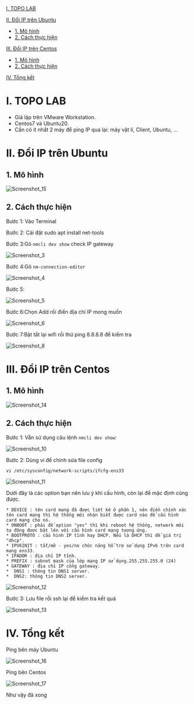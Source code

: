   [I. TOPO LAB](#i-topo-lab)
  
  [II. Đổi IP trên Ubuntu](#ii-đổi-ip-trên-ubuntu)
  - [1. Mô hình](#1-mô-hình)
  - [2. Cách thực hiện](#2-cách-thực-hiện)
  
  [III. Đổi IP trên Centos](#iii-đổi-ip-trên-centos)
  - [1. Mô hình](#1-mô-hình-1)
  - [2. Cách thực hiện](#2-cách-thực-hiện-1)
  
 [IV. Tổng kết](#iv-tổng-kết)

# I. TOPO LAB
- Giả lập trên VMware Workstation.
- Centos7 và Ubuntu20.
- Cần có ít nhất 2 máy để ping IP qua lại: máy vật lí, Client, Ubuntu, ...
# II. Đổi IP trên Ubuntu
## 1. Mô hình
![Screenshot_15](https://i.imgur.com/6oFabo5.png)
## 2. Cách thực hiện


Bước 1: Vào Terminal

Bước 2: Cài đặt sudo apt install net-tools

Bước 3:Gõ `nmcli dev show` check IP gateway

![Screenshot_3](https://i.imgur.com/5xSuQ4z.png)

Bước 4:Gõ `nm-connection-editor` 

![Screenshot_4](https://i.imgur.com/c6SXjb6.png)

Bước 5:

![Screenshot_5](https://i.imgur.com/72uiHJv.png)

Bước 6:Chọn Add rồi điền địa chỉ IP mong muốn

![Screenshot_6](https://i.imgur.com/06P2Ii8.png)

Bước 7:Bật tắt lại wifi rồi thử ping 8.8.8.8 để kiểm tra

![Screenshot_8](https://i.imgur.com/rK3ps7a.png)

# III. Đổi IP trên Centos
## 1. Mô hình

![Screenshot_14](https://i.imgur.com/9lO8lnS.png)
## 2. Cách thực hiện

Bước 1: Vẫn sử dụng câu lệnh `nmcli dev show`:

![Screenshot_10](https://i.imgur.com/Uet17bC.png)

Bước 2: Dùng vi để chỉnh sửa file config 

`vi /etc/sysconfig/network-scripts/ifcfg-ens33`

![Screenshot_11](https://i.imgur.com/ma6Tuom.png)

 Dưới đây là các option bạn nên lưu ý khi cấu hình, còn lại để mặc định cũng được.

    * DEVICE : tên card mạng đã được liệt kê ở phần 1, nên điền chính xác tên card mạng thì hệ thống mới nhận biết được card nào để cấu hình card mạng cho nó.
    * ONBOOT : phải để option "yes" thì khi reboot hệ thống, network mới tự động được bật lên với cấu hình card mạng tương ứng.
    * BOOTPROTO : cấu hình IP tĩnh hay DHCP. Nếu là DHCP thì để giá trị "dhcp".
    * IPV6INIT : tắt/mở - yes/no chức năng hỗ trợ sử dụng IPv6 trên card mạng ens33.
    * IPADDR : địa chỉ IP tĩnh.
    * PREFIX : subnet mask của lớp mạng IP sử dụng.255.255.255.0 (24)
    * GATEWAY : địa chỉ IP cổng gateway.
    *  DNS1 : thông tin DNS1 server.
    *  DNS2: thông tin DNS2 server.
![Screenshot_12](https://i.imgur.com/jPl0N4l.png)

Bước 3: Lưu file rồi ssh lại để kiểm tra kết quá

![Screenshot_13](https://i.imgur.com/XGbaMPI.png)

# IV. Tổng kết

Ping bên máy Ubuntu

![Screenshot_16](https://i.imgur.com/gGz9Ezf.png)

Ping bên Centos

![Screenshot_17](https://i.imgur.com/xZkP9JT.png)

Như vậy đã xong
